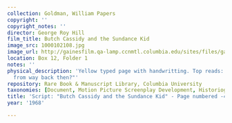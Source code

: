 ```yaml
---
collection: Goldman, William Papers
copyright: ''
copyright_notes: ''
director: George Roy Hill
film_title: Butch Cassidy and the Sundance Kid
image_src: 1000102108.jpg
image_url: http://gainesfilm.qa-lamp.ccnmtl.columbia.edu/sites/files/gainesfilm/images/1000102108.jpg
location: Box 12, Folder 1
notes: ''
physical_description: 'Yellow typed page with handwritting. Top reads: "BUTCH | --
  from way back then?"'
repository: Rare Book & Manuscript Library, Columbia University
taxonomies: [Document, Motion Picture Screenplay Development, Historiography]
title: 'Script: "Butch Cassidy and the Sundance Kid" - Page numbered -4-'
year: '1968'

---
```

